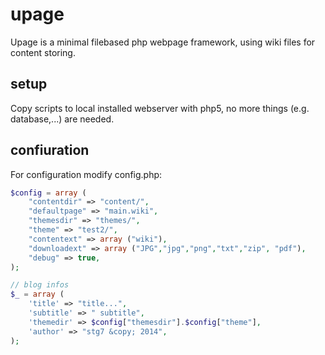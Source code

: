 upage
=====

Upage is a minimal filebased php webpage framework, using wiki files for content storing.


setup
-----
Copy scripts to local installed webserver with php5, no more things (e.g. database,...) are needed.

confiuration
------------
For configuration modify config.php:
```php
$config = array (
    "contentdir" => "content/",
    "defaultpage" => "main.wiki",
    "themesdir" => "themes/",
    "theme" => "test2/",
    "contentext" => array ("wiki"),
    "downloadext" => array ("JPG","jpg","png","txt","zip", "pdf"),
    "debug" => true,
);

// blog infos
$_ = array (
    'title' => "title...",
    'subtitle' => " subtitle",
    'themedir' => $config["themesdir"].$config["theme"],
    'author' => "stg7 &copy; 2014",
);
```
